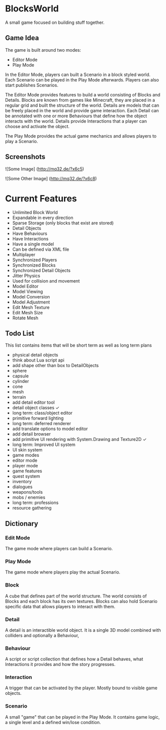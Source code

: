 ﻿# BlocksWorld

A small game focused on building stuff together.

## Game Idea
The game is built around two modes:

- Editor Mode
- Play Mode

In the Editor Mode, players can built a Scenario in a block styled world. Each Scenario can be
played in the Play Mode afterwards. Players can also start publishes Scenarios.

The Editor Mode provides features to build a world consisting of Blocks and Details. Blocks are
known from games like Minecraft, they are placed in a regular grid and built the structure of the
world. Details are models that can be freely placed in the world and provide game interaction.
Each Detail can be annotated with one or more Behaviours that define how the object interacts with
the world. Details provide Interactions that a player can choose and activate the object.

The Play Mode provides the actual game mechanics and allows players to play a Scenario.

## Screenshots

![Some Image]
(http://mq32.de/?x6c5)

![Some Other Image]
(http://mq32.de/?x6c8)

# Current Features
- Unlimited Block World
 - Expandable in every direction
 - Sparse Storage (only blocks that exist are stored)
 - Detail Objects
  - Have Behaviours
  - Have Interactions
  - Have a single model
  - Can be defined via XML file
- Multiplayer
 - Synchronized Players
 - Synchronized Blocks
 - Synchronized Detail Objects
- Jitter Physics
 - Used for collision and movement
- Model Editor
 - Model Viewing
 - Model Conversion
 - Model Adjustment
  - Edit Mesh Texture
  - Edit Mesh Size
  - Rotate Mesh

## Todo List
This list contains items that will be short term as well as long term plans

- physical detail objects
- think about Lua script api
- add shape other than box to DetailObjects
 - sphere
 - capsule
 - cylinder
 - cone
 - mesh
 - terrain
- add detail editor tool
- detail object classes ✓
 - long term: class/object editor
- primitive forward lighting
 - long term: deferred renderer
- add translate options to model editor
- add detail browser
- add primitive UI rendering with System.Drawing and Texture2D ✓
 - long term: Improved UI system
 - UI skin system
- game modes
 - editor mode
 - player mode
- game features
 - quest system
 - inventory
 - dialogues
 - weapons/tools
 - mobs / enemies
 - long term: professions
 - resource gathering

## Dictionary

### Edit Mode
The game mode where players can build a Scenario.

### Play Mode
The game mode where players play the actual Scenario.

### Block
A cube that defines part of the world structure. The world consists of Blocks
and each block has its own textures.
Blocks can also hold Scenario specific data that allows players to interact with them.

### Detail
A detail is an interactible world object. It is a single 3D model combined with
colliders and optionally a Behaviour,

### Behaviour
A script or script collection that defines how a Detail behaves, what Interactions
it provides and how the story progresses.

### Interaction
A trigger that can be activated by the player. Mostly bound to visible game objects.

### Scenario
A small "game" that can be played in the Play Mode. It contains game logic,
a single level and a defined win/lose condition.